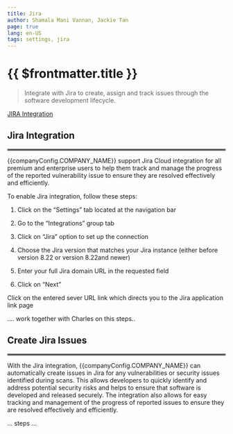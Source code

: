 ```yaml
---
title: Jira
author: Shamala Mani Vannan, Jackie Tan
page: true
lang: en-US
tags: settings, jira
---
```


<script setup>
import { companyConfig } from '../../../config/companyConfig.js'
</script>

<ClientOnly>

# {{ $frontmatter.title }}

> Integrate with Jira to create, assign and track issues through the software development lifecycle.

[JIRA Integration]()

## Jira Integration

<hr style="border:2px solid gray" />

{{companyConfig.COMPANY_NAME}} support Jira Cloud integration for all premium and enterprise users to help them track and manage the progress of the reported vulnerability issue to ensure they are resolved effectively and efficiently.

To enable Jira integration, follow these steps:

1. Click on the “Settings” tab located at the navigation bar

2. Go to the “Integrations” group tab

3. Click on “Jira” option to set up the connection

4. Choose the Jira version that matches your Jira instance (either before version 8.22 or version 8.22and newer)

5. Enter your full Jira domain URL in the requested field

6. Click on “Next”

Click on the entered sever URL link which directs you to the Jira application link page

…. work together with Charles on this steps..

## Create Jira Issues

<hr style="border:2px solid gray" />

With the Jira integration, {{companyConfig.COMPANY_NAME}} can automatically create issues in Jira for any vulnerabilities or security issues identified during scans. This allows developers to quickly identify and address potential security risks and helps to ensure that software is developed and released securely. The integration also allows for easy tracking and management of the progress of reported issues to ensure they are resolved effectively and efficiently.

… steps …

</ClientOnly>
